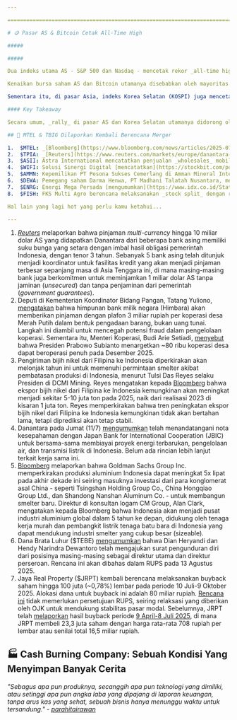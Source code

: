 ```yaml
---

==================================================================================================================================================================================================================================

# 🪙 Pasar AS & Bitcoin Cetak All-Time High

#####

##### 

Dua indeks utama AS - S&P 500 dan Nasdaq - mencetak rekor _all-time high_ baru pada perdagangan hari Kamis (10/7), dengan [masing-masing](https://www.cnbc.com/2025/07/09/stock-market-today-live-updates.html) ditutup naik ke level 6.280,46 (+0,27%) dan level 20.630,67 (+0,09%). Kenaikan tersebut salah satunya didorong oleh menguatnya harga saham Nvidia (Nasdaq: NVDA) sebesar +1,22%, menandai rekor perusahaan publik pertama yang memiliki _market cap_ 4 triliun dolar AS. Di waktu yang [berdekatan](https://www.cnbc.com/2025/07/11/crypto-market-today.html), Bitcoin juga mencatat _all-time high_ ke level ~118 ribu dolar AS seiring investor kembali mengambil posisi _risk-on_.

Kenaikan bursa saham AS dan Bitcoin utamanya disebabkan oleh mayoritas _trader_ yang mulai mengabaikan kekhawatiran tarif dagang yang diumumkan Presiden Donald Trump. Chief Strategist di Interactive Brokers, Steve Sosnick, [mengatakan](https://www.businesstimes.com.sg/international/global/us-sp-500-nasdaq-edge-fresh-records-despite-tariff-fog) bahwa sebagian besar para pelaku pasar tidak memperhatikan berita tentang tarif sampai tarif benar-benar diberlakukan, mengingat masih memungkinkannya tarif untuk dinegosiasikan ulang, ditunda, atau dimodifikasi selama ada alasan yang masuk akal.

Sementara itu, di pasar Asia, indeks Korea Selatan (KOSPI) juga mencetak rekor _all-time high_ pada perdagangan hari ini, Jumat (11/7), dan telah naik +32,4% YTD. Ini membuat KOSPI menjadi _market_ Asia dengan performa terbaik sejak awal tahun. Berikut kinerja _market_-_market_ Asia, termasuk Indonesia, diurutkan dari yang tertinggi:

#### Key Takeaway

Secara umum, _rally_ di pasar AS dan Korea Selatan utamanya didorong oleh tingginya antusiasme pelaku pasar terhadap tren _artificial intelligence_ (AI), yang tampaknya mengalahkan kekhawatiran mengenai kebijakan tarif AS. Bagi Indonesia sendiri, _concern_ terhadap fundamental ekonomi dan prospek pertumbuhan nasional menyebabkan rendahnya minat investor asing saat ini, menurut kami. Kami menilai bahwa percepatan belanja pemerintah pada 2H25 menjadi faktor kunci untuk mendongkrak perekonomian dalam jangka pendek. Selain itu, investor juga perlu memonitor dengan ketat perkembangan kesepakatan dagang Indonesia dengan AS.

## 🗼 MTEL & TBIG Dilaporkan Kembali Berencana Merger

1.  $MTEL: _[Bloomberg](https://www.bloomberg.com/news/articles/2025-07-10/mitratel-is-said-to-weigh-reviving-5-5-billion-bersama-merger)_ melaporkan bahwa Dayamitra Telekomunikasi kembali mempertimbangkan untuk merger dengan Tower Bersama Infrastructure ($TBIG), setelah rencana sebelumnya gagal pada 2015. Narasumber _Bloomberg_ mengatakan bahwa kedua perusahaan tersebut telah mengadakan pembicaraan awal dengan calon penasihat mengenai potensi merger yang dapat menciptakan entitas senilai ~90 triliun rupiah. Meski demikian, narasumber _Bloomberg_ menyebut bahwa pertimbangan terkait aksi korporasi ini masih dalam tahap awal, serta belum ada kepastian apakah rencana tersebut akan tercapai. Perwakilan MTEL dan TBIG belum mengomentari isu ini, sementara Telkom Indonesia ($TLKM) - selaku pengendali MTEL - menolak memberikan komentar.
2.  $TPIA: _[Reuters](https://www.reuters.com/markets/europe/danantara-indonesia-draw-down-3-billion-10-billion-credit-line-sources-say-2025-07-11/)_ melaporkan bahwa proyek pabrik klor-alkali dan etilen diklorida (CA-EDC) senilai 800 juta dolar AS milik anak usaha Chandra Asri Pacific kemungkinan akan menjadi salah satu pihak yang mendapatkan investasi dari Danantara melalui penarikan pinjaman awal senilai 3 miliar dolar AS. Pinjaman awal tersebut merupakan bagian dari pinjaman _multi-currency_ hingga [10 miliar dolar AS](https://snips.stockbit.com/snips-terbaru/danantara-incar-pinjaman-us10-miliar) dari beberapa bank asing kepada Danantara. Sebelumnya, Danantara dan Indonesia Investment Authority (INA) [pada Juni 2025](https://snips.stockbit.com/snips-terbaru/tpia-danantara-ina-rencana-jadi-investor-di-pabrik-ca-edc) telah menandatangani nota kesepahaman dengan TPIA guna menjajaki kemungkinan untuk masuk sebagai investor baru dalam proyek pabrik CA-EDC.
3.  $ASII: Astra International mencatatkan penjualan _wholesales_ mobil sebanyak 29.365 unit pada Juni 2025 (\-33% YoY, \-15% MoM). Hasil ini membuat _wholesales_ ASII selama 1H25 menjadi 201.633 unit (\-13% YoY), dengan _market share_ turun ke level 53,8% (vs. 1H24: 56,5%).
4.  $WIFI: Solusi Sinergi Digital [mencatatkan](https://stockbit.com/post/19233616) laba bersih sebesar 145 miliar rupiah pada 2Q25 (+140% YoY, +76% QoQ). Hasil ini membuat laba bersih selama 1H25 mencapai 228 miliar rupiah (+154% YoY). Performa pada 2Q25 didukung oleh peningkatan pendapatan (+67% YoY, +22% QoQ), sehingga meningkatkan seluruh margin profitabilitas. Pada 2Q25, margin laba kotor naik menjadi 77,4% (vs. 1Q25: 75,3%, 2Q24: 58,8%), margin laba usaha naik menjadi 85,6% (vs. 1Q25: 59,4%, 2Q24: 49,7%), dan margin laba bersih naik menjadi 51,6% (vs. 1Q25: 35,7%, 2Q24: 35,7%).
5.  $AMMN: Kepemilikan PT Pesona Sukses Cemerlang di Amman Mineral Internasional berkurang sebanyak 160 juta (0,22%) saham, berdasarkan data KSEI per [9 Juli 2025](https://www.idx.co.id/StaticData/NewsAndAnnouncement/ANNOUNCEMENTSTOCK/From_EREP/202507/05efb4c9dd_36c1be814e.pdf). Nilai transaksi ini tidak diketahui. Transaksi ini membuat kepemilikan PT Pesona Sukses Cemerlang di AMMN turun dari 6,52% menjadi 6,3%.
6.  $DEWA: Pemegang saham Darma Henwa, PT Madhani Talatah Nusantara, menjual ~361,4 juta saham DEWA pada 7 Juli 2025 dengan harga 75 rupiah per lembar. Total transaksi mencapai ~27 miliar rupiah. Setelah [transaksi ini](https://www.idx.co.id/StaticData/NewsAndAnnouncement/ANNOUNCEMENTSTOCK/From_EREP/202507/7838c3614a_31b4f0bae2.pdf), kepemilikan PT Madhani Talatah Nusantara turun dari 21,96% menjadi 21,07%. Sebelumnya, PT Madhani Talatah Nusantara telah menjual saham DEWA sebanyak ~666,7 juta lembar pada [Juni 2025](https://www.idx.co.id/StaticData/NewsAndAnnouncement/ANNOUNCEMENTSTOCK/From_EREP/202507/fae528288d_c05239c624.pdf) dan ~493,3 juta lembar pada [April 2025](https://snips.stockbit.com/snips-terbaru/ekonomi-ri-487-yoy-pada-1q25-terlemah-sejak-3q21#:~:text=Pemegang%20saham%20Darma,24%2C81%25%20menjadi%2023%2C59%25.), masing-masing di harga 75 rupiah per saham.
7.  $ENRG: Energi Mega Persada [mengumumkan](https://www.idx.co.id/StaticData/NewsAndAnnouncement/ANNOUNCEMENTSTOCK/From_EREP/202507/a3a2c35542_0b164820eb.pdf) bahwa entitas usaha perseroan, PT Pema Global Energi, menandatangani nota kesepahaman dengan PT Pupuk Indonesia terkait rencana pengembangan fasilitas _carbon capture storage_ dan _carbon capture utilization storage_ di wilayah kerja "B", yang mencakup lapangan gas Arun di Aceh. ENRG menyebut bahwa lapangan gas Arun diestimasikan dapat menyimpan sekitar 10 triliun kaki kubik atau 504 juta ton CO2.
8.  $FISH: FKS Multi Agro berencana melaksanakan _stock split_ dengan rasio 1:10. Jadwal perdagangan saham dengan nilai nominal baru di pasar reguler dan pasar negosiasi pada 10 September 2025. [Aksi korporasi ini](https://www.idx.co.id/StaticData/NewsAndAnnouncement/ANNOUNCEMENTSTOCK/From_EREP/202507/5048c783a8_9c4641ca9a.pdf) akan dibahas dalam RUPSLB pada 19 Agustus 2025.

Hal lain yang lagi hot yang perlu kamu ketahui...

---
```


1.  [_Reuters_](https://www.reuters.com/markets/europe/danantara-indonesia-draw-down-3-billion-10-billion-credit-line-sources-say-2025-07-11/) melaporkan bahwa pinjaman _multi-currency_ hingga 10 miliar dolar AS yang didapatkan Danantara dari beberapa bank asing memiliki suku bunga yang setara dengan imbal hasil obligasi pemerintah Indonesia, dengan tenor 3 tahun. Sebanyak 5 bank asing telah ditunjuk menjadi koordinator untuk fasilitas kredit yang akan menjadi pinjaman terbesar sepanjang masa di Asia Tenggara ini, di mana masing-masing bank juga berkomitmen untuk meminjamkan 1 miliar dolar AS tanpa jaminan (_unsecured_) dan tanpa penjaminan dari pemerintah (_government guarantees_).
2.  Deputi di Kementerian Koordinator Bidang Pangan, Tatang Yuliono, [mengatakan](https://investor.id/finance/402984/pinjaman-himbara-untuk-koperasi-merah-putih-bukan-berupa-uang-tapi-barang) bahwa himpunan bank milik negara (Himbara) akan memberikan pinjaman dengan plafon 3 miliar rupiah per koperasi desa Merah Putih dalam bentuk pengadaan barang, bukan uang tunai. Langkah ini diambil untuk mencegah potensi fraud dalam pengelolaan koperasi. Sementara itu, Menteri Koperasi, Budi Arie Setiadi, [menyebut](https://www.antaranews.com/berita/4957989/80-ribu-kopdes-merah-putih-ditargetkan-beroperasi-penuh-desember-2025) bahwa Presiden Prabowo Subianto menargetkan ~80 ribu koperasi desa dapat beroperasi penuh pada Desember 2025.
3.  Pengiriman bijih nikel dari Filipina ke Indonesia diperkirakan akan melonjak tahun ini untuk memenuhi permintaan smelter akibat pembatasan produksi di Indonesia, menurut Tulsi Das Reyes selaku Presiden di DCMI Mining. Reyes mengatakan kepada [Bloomberg](https://www.bloomberg.com/news/articles/2025-07-11/philippine-miner-sees-surge-in-nickel-shipments-to-indonesia) bahwa ekspor bijih nikel dari Filipina ke Indonesia kemungkinan akan meningkat menjadi sekitar 5-10 juta ton pada 2025, naik dari realisasi 2023 di kisaran 1 juta ton. Reyes memperkirakan bahwa tren peningkatan ekspor bijih nikel dari Filipina ke Indonesia kemungkinan tidak akan bertahan lama, tetapi diprediksi akan tetap stabil.
4.  Danantara pada Jumat (11/7) [mengumumkan](https://www.reuters.com/sustainability/climate-energy/sovereign-fund-danantara-indonesia-japans-jbic-agree-jointly-finance-renewables-2025-07-11/) telah menandatangani nota kesepahaman dengan Japan Bank for International Cooperation (JBIC) untuk bersama-sama membiayai proyek energi terbarukan, pengelolaan air, dan transmisi listrik di Indonesia. Belum ada rincian lebih lanjut terkait kerja sama ini.
5.  [Bloomberg](https://www.bloomberg.com/news/articles/2025-07-09/chinese-tycoons-are-turning-indonesia-into-an-aluminum-giant) melaporkan bahwa Goldman Sachs Group Inc. memperkirakan produksi aluminium Indonesia dapat meningkat 5x lipat pada akhir dekade ini seiring masuknya investasi dari para konglomerat asal China - seperti Tsingshan Holding Group Co., China Hongqiao Group Ltd., dan Shandong Nanshan Aluminum Co. - untuk membangun smelter baru. Direktur di konsultan logam CM Group, Alan Clark, mengatakan kepada Bloomberg bahwa Indonesia akan menjadi pusat industri aluminium global dalam 5 tahun ke depan, didukung oleh tenaga kerja murah dan pembangkit listrik tenaga batu bara di Indonesia yang dapat mendukung industri smelter yang cukup besar (sizeable).
6.  Dana Brata Luhur ($TEBE) [mengumumkan](https://www.idx.co.id/StaticData/NewsAndAnnouncement/ANNOUNCEMENTSTOCK/From_EREP/202507/376ca4420c_cff15aa47a.pdf) bahwa Dian Heryandi dan Hendy Narindra Dewantoro telah mengajukan surat pengunduran diri dari posisinya masing-masing sebagai direktur utama dan direktur perseroan. Rencana ini akan dibahas dalam RUPS pada 13 Agustus 2025.
7.  Jaya Real Property ($JRPT) kembali berencana melaksanakan buyback saham hingga 100 juta (~0,78%) lembar pada periode 10 Juli-9 Oktober 2025. Alokasi dana untuk buyback ini adalah 80 miliar rupiah. [Rencana ini](https://www.idx.co.id/StaticData/NewsAndAnnouncement/ANNOUNCEMENTSTOCK/From_EREP/202507/4eb72ee4dc_06b3dfc517.pdf) tidak memerlukan persetujuan RUPS, seiring relaksasi yang diberikan oleh OJK untuk mendukung stabilitas pasar modal. Sebelumnya, JRPT telah [melaporkan](https://www.idx.co.id/StaticData/NewsAndAnnouncement/ANNOUNCEMENTSTOCK/From_EREP/202507/135c2676ca_3f583614cd.pdf) hasil buyback periode [9 April-8 Juli 2025](https://www.idx.co.id/StaticData/NewsAndAnnouncement/ANNOUNCEMENTSTOCK/From_EREP/202504/7a17dc8986_3a57e19e5e.pdf), di mana JRPT membeli 23,3 juta saham dengan harga rata-rata 708 rupiah per lembar atau senilai total 16,5 miliar rupiah.

## 🏭 Cash Burning Company: Sebuah Kondisi Yang Menyimpan Banyak Cerita

###### "Sebagus apa pun produknya, secanggih apa pun teknologi yang dimiliki, atau setinggi apa pun angka laba yang dipajang di laporan keuangan, tanpa arus kas yang sehat, sebuah bisnis hanya menunggu waktu untuk tersandung." - [parahitairawan](https://stockbit.com/parahitairawan)

#####
